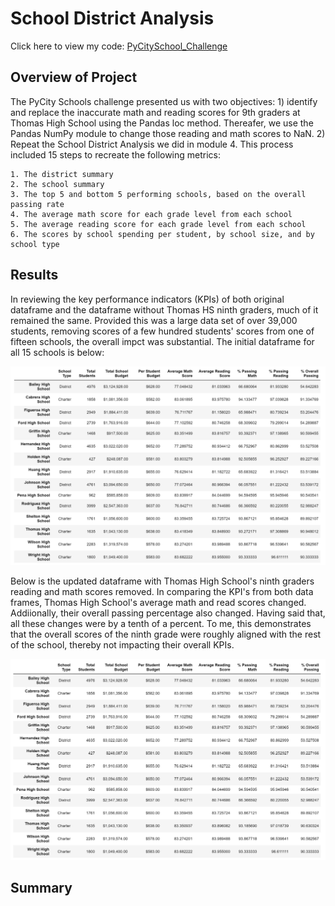 # School District Analysis
Click here to view my code: [PyCitySchool_Challenge](https://github.com/jzaragoza21/School_District_Analysis/blob/main/PyCitySchools_Challenge.ipynb)

## Overview of Project

The PyCity Schools challenge presented us with two objectives: 1) identify and replace the inaccurate math and reading scores for 9th graders at Thomas High School using the Pandas loc method. Thereafer, we use the Pandas NumPy module to change those reading and math scores to NaN. 2) Repeat the School District Analysis we did in module 4. This process included 15 steps to recreate the following metrics:

    1. The district summary
    2. The school summary
    3. The top 5 and bottom 5 performing schools, based on the overall passing rate
    4. The average math score for each grade level from each school
    5. The average reading score for each grade level from each school
    6. The scores by school spending per student, by school size, and by school type
    
## Results

In reviewing the key performance indicators (KPIs) of both original dataframe and the dataframe without Thomas HS ninth graders, much of it remained the same. Provided this was a large data set of over 39,000 students, removing scores of a few hundred students' scores from one of fifteen schools, the overall impct was substantial. The initial dataframe for all 15 schools is below:

![Original Dataframe](https://github.com/jzaragoza21/School_District_Analysis/blob/main/Resources/School_District_Analysis_Original_Dataframe.png)


Below is the updated dataframe with Thomas High School's ninth graders reading and math scores removed. In comparing the KPI's from both data frames, Thomas High School's average math and read scores changed. Addiionally, their overall passing percentage also changed. Having said that, all these changes were by a tenth of a percent. To me, this demonstrates that the overall scores of the ninth grade were roughly aligned with the rest of the school, thereby not impacting  their overall KPIs.

![Updated Challenge Dataframe](https://github.com/jzaragoza21/School_District_Analysis/blob/main/Resources/School_District_Analysis_Challenge_Dataframe.png)


## Summary


